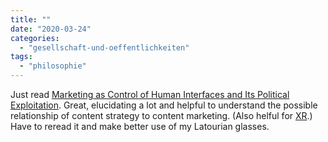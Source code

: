 ```yaml
---
title: ""
date: "2020-03-24"
categories: 
  - "gesellschaft-und-oeffentlichkeiten"
tags: 
  - "philosophie"
---
```


Just read [Marketing as Control of Human Interfaces and Its Political Exploitation](https://link.springer.com/article/10.1007%2Fs13347-019-00374-7 "Marketing as Control of Human Interfaces and Its Political Exploitation | SpringerLink"). Great, elucidating a lot and helpful to understand the possible relationship of content strategy to content marketing. (Also helful for [XR](https://rebellion.earth/extinction-rebellion-uk-2020/ "Home - Extinction Rebellion").) Have to reread it and make better use of my Latourian glasses.
